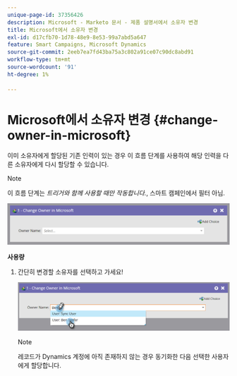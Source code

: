 ```yaml
---
unique-page-id: 37356426
description: Microsoft - Marketo 문서 - 제품 설명서에서 소유자 변경
title: Microsoft에서 소유자 변경
exl-id: d17cfb70-1d78-48e9-8e53-99a7abd5a647
feature: Smart Campaigns, Microsoft Dynamics
source-git-commit: 2eeb7ea7fd43ba75a3c802a91ce07c90dc8abd91
workflow-type: tm+mt
source-wordcount: '91'
ht-degree: 1%

---
```


# Microsoft에서 소유자 변경 {#change-owner-in-microsoft}

이미 소유자에게 할당된 기존 인력이 있는 경우 이 흐름 단계를 사용하여 해당 인력을 다른 소유자에게 다시 할당할 수 있습니다.

>[!NOTE]
>
>이 흐름 단계는 _트리거와 함께 사용할 때만 작동합니다._, 스마트 캠페인에서 필터 아님.

![](assets/one-1.png)

**사용량**

1. 간단히 변경할 소유자를 선택하고 가세요!

   ![](assets/two-1.png)

   >[!NOTE]
   >
   >레코드가 Dynamics 계정에 아직 존재하지 않는 경우 동기화한 다음 선택한 사용자에게 할당합니다.
